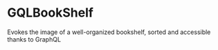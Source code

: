 # GQLBookShelf
Evokes the image of a well-organized bookshelf, sorted and accessible thanks to GraphQL
